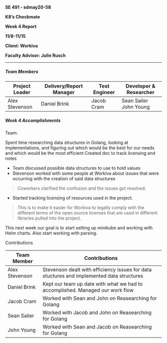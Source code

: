 **SE 491 - sdmay20-58**

**K8’s Checkmate**

**Week 4 Report**

**11/8-11/15**

**Client: Workiva**

**Faculty Advisor: Julie Rusch**

---

##### Team Members

| Project Leader | Delivery/Report Manager | Test Engineer | Developer & Researcher     |
| -------------- | ----------------------- | ------------- | -------------------------- |
| Alex Stevenson | Daniel Brink            | Jacob Cram    | Sean Sailer     John Young |



##### Week 4 Accomplishments

Team: 

Spent time researching data structures in Golang, looking at implementations, and figuring out which would be the best for our needs and which would be the most efficient
Created doc to track licensing and notes

- Team discussed possible data structures to use to hold values
- Stevenson worked with some people at Workiva about issues that were occurring with the creation of said data structures
> Coworkers clarified the confusion and the issues got resolved.

- Started tracking licensing of resources used in the project. 
> This is to make it easier for Workiva to legally comply with the different terms of the open source licenses that are used in different libraries pulled into the project. 

This next week our goal is to start setting up minikube and working with Helm charts. Also start working with parsing.

Contributions

| Team Member | Contributions |
| -------------- | ----------------------- |
| Alex Stevenson | Stevenson dealt with efficiency issues for data stuctures and implemented data structures |
| Daniel Brink | Kept our team up date with what we had to accomplished. Managed our work flow |
| Jacob Cram | Worked with Sean and John on Reasearching for Golang |
| Sean Sailer | Worked with Jacob and John on Reasearching for Golang |
| John Young | Worked with Sean and Jacob on Reasearching for Golang |
